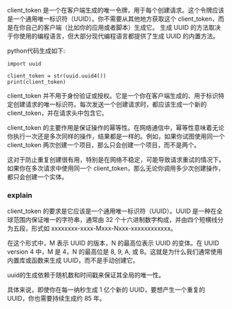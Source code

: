 client_token 是一个在客户端生成的唯一令牌，用于每个创建请求。这个令牌应该是一个通用唯一标识符（UUID）。你不需要从其他地方获取这个 client_token，而是在你自己的客户端（比如你的应用或者脚本）生成它。
生成 UUID 的方法取决于你使用的编程语言，但大部分现代编程语言都提供了生成 UUID 的内置方法。

python代码生成如下:
    
    import uuid
    
    client_token = str(uuid.uuid4())
    print(client_token)

client_token 并不用于身份验证或授权。它是一个你在客户端生成的、用于标识特定创建请求的唯一标识符。每次发送一个创建请求时，都应该生成一个新的 client_token，并在请求头中包含它。

client_token 的主要作用是保证操作的幂等性。在网络通信中，幂等性意味着无论你执行一次还是多次同样的操作，结果都是一样的。例如，如果你试图使用同一个 client_token 两次创建一个项目，那么只会创建一个项目，而不是两个。

这对于防止重复创建很有用，特别是在网络不稳定，可能导致请求重试的情况下。如果你在多次请求中使用同一个 client_token，那么无论你调用多少次创建操作，都只会创建一个实体。


### explain

client_token 的要求是它应该是一个通用唯一标识符（UUID）。UUID 是一种在全球范围内保证唯一的字符串，通常由 32 个十六进制数字构成，并由四个短横线分为五段，形式如 xxxxxxxx-xxxx-Mxxx-Nxxx-xxxxxxxxxxxx。

在这个形式中，M 表示 UUID 的版本，N 的最高位表示 UUID 的变体。在 UUID version 4 中，M 是 4，N 的最高位是 8, 9, A, 或 B。这就是为什么我们通常使用内置库或函数来生成 UUID，而不是手动创建它。

uuid的生成依赖于随机数和时间戳来保证其全局的唯一性。

具体来说，即使你在每一纳秒生成 1 亿个新的 UUID，要想产生一个重复的 UUID，你也需要持续生成约 85 年。
